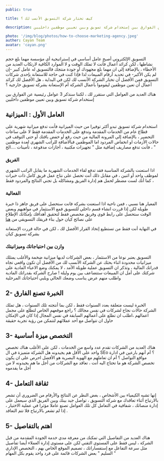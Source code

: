 ```yaml
---
public: true

title: كيف تختار شركة التسويق الأنسب لك ؟

description: هناك العديد من العوامل التي ستقرر لك ، لكننا سنذكر 3 عوامل رئيسية عن الفوارق بين إستخدام شركة تسويق وبين تعيين موظفين داخليين

photo: '/img/blog/photos/how-to-choose-marketing-agency.jpeg'
auther: Cayan Team
avatar: 'cayan.png'
---
```


التسويق الإلكتروني أصبح عامل أساسي في إستراتيجية أي مؤسسة مهما بلغ حجم نشاطها ، لكن  كرائد أعمال فأنت لا تملك الوقت و لا الموارد الكافية لارتكاب العديد من الأخطاء ، بالإضافة إلي ان مهما بلغ مجهودك أو جودة منتجك فالتسويق له عامل كبير -إن لم يكن الأكبر- في تحديد أرقام المبيعات 
لذا فإذا كنت في حاجة للاستعانة بإحدى شركات التسويق فمن الأفضل أن تختار الشركة الأنسب لك 
لكن في البداية ، هل الأفضل لك كرائد أعمال أن تعين موظفين ليقوموا بأعمال الشركة أم الإستعانة بشركة تسويق خارجية ؟ 

هناك العديد من العوامل التي ستقرر لك ، لكننا سنذكر 3 عوامل رئيسية عن الفوارق بين إستخدام شركة تسويق وبين تعيين موظفين داخليين 

## العامل الأول : الميزانية 
استخدام شركة تسويق تبدو أكثر توفيرا من حيث الميزانية فأنت تدفع ميزانية شهرية على قطاع عام من الخدمات المقدمة وتدفع على الخدمات المقدمة فقط لا على ساعات التحضير  ، بالإضافة إلي المرونة المالية من حيث رفع أو خفض باقتك أو حتى التوقف في حالات الأزمات او انخفاض المردود 
اما الموظفين فبالاضافة للراتب الشهري لعدة موظفين ، فأنت تدفع مصاريف إضافية مثل " تجهيزات مكتبية ، أجازات مدفوعة ، تأمينات ….الخ " 

### الفريق
اذا استعنت بالشركة المناسبة فقد تدفع لقاء الخدمات الشهرية ما يقابل الراتب الشهري لموظف واحد أو اثنين ، في مقابل ذلك أنت تحصل على نتاج عمل فريق كامل ذات خبرات ، كما أنك لست مضطر لحمل هم إدارة الفريق ومشاكله بل تجني النتائج والمردود فقط 

### الفعالية  
المعيار هنا نسبي ، فمن ناحية اذا استعنت بشركة فانت ستحصل على فريق جاهز ذا خبرة طويلة  لكن إذا قررت انشاء قسم داخلي للتسويق فمع الاستثمار في مواهبهم وبعض الوقت ستحصل على رابط قوي وفريق مخصص فقط لتحقيق أهدافك 
بإمكانك الإطلاع على نصائح كيان حول بناء فريقك التسويقي من [هنا](/blog/build-marketing-team) 

في النهاية أنت فقط من تستطيع إتخاذ القرار الأفضل لك ، لكن في حالة قررت الإستعانة بشركة تسويق 
كيان 


### وازن بين احتياجاتك وميزانيتك  
التسويق يعتبر نوعا من الاستثمار ،  بعض الشركات لديها ميزانية ضخمة والأغلب يمتلك ميزانيات محدودة اثناء بحثك عن الشركة الأنسب لك من الأفضل أن تكون واقعي تجاه قدراتك المالية ، وتذكر ان التسويق عملية طويلة الأمد ، لا يمكنك وضع الاعباء المادية على شركتك على أمل ان المبيعات ستتضاعف بين يوم وليلة ! 
صارح الشركة بقدراتك المادية واطلب منهم عرض يناسب وضعك الحالي ويلبي احتياجاتك المرحلية 

## 2- الخبرة تصنع الفارق
الخبرة ليست متعلقة بعدد السنوات فقط ، لكن بما أنتجته تلك السنوات ، هل تملك الشركة حالات نجاح لشركات في نفس مجالك ؟ 
 راجع موقعهم الخاص لتطلع على مجمل اعمالهم ،اطلب ان تطلع على أعمالهم السابقة في نفس المجال 
إذا كان في الإمكان حاول ان تتواصل مع أحد عملائهم لتتمكن من رؤية تجربة حقيقة 

## 3- التخصص ميزة أساسية
هناك العديد من الشركات تقدم عدد واسع من الخدمات ، لكن على الأغلب هناك تخصص واحد على الأقل هم يجيدونه 
هل الشركة متميزة في ال SEo ؟ أم أنهم بارعين في ادارة مواقع التواصل ؟ أم ان تعاملهم مع الهوية البصرية هو الأفضل
احرص على ان يكون تخصص الشركة هو ما تحتاج اليه أنت ، تعاقد مع الشركات من أجل ما هم يجيدونه لا من أجل ما يقدموه 

 ## 4- ثقافة التعامل 
إنها تشبه الكيمياء بين الأشخاص ، بغض النظر عن النتائج والأرقام من الضروري أن تشعر بالارتياح أثناء تعاقدك مع شركة التسويق ، تواصل جيد بينك وبين الفريق الذي سيعمل على إدارة منصاتك ، شفافية في التعامل 
كل تلك العوامل تصنع عاملا مؤثرا في عملية الاختيار ، إذا لم تشعر بالارتياح فلا تتم التعاقد .

 ## 5- اهتم بالتفاصيل 

هناك العديد من التفاصيل التي تمكنك من معرفة مدي خدمة الجودة المقدمة من قبل الشركة ، ليس فقط على المستوي التقني لكن على مستوى إدارة العملاء أيضا 
تفاصيل مثل سرعة التفاعل مع إستفساراتك ، تصميم الموقع الخاص بهم ، التخصص الإداري السليم " بعض الشركات  قائمة على فرد واحد يقوم بكل المهام " 
